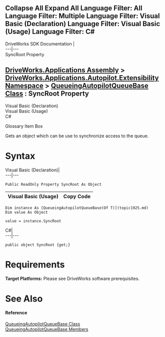        

 Collapse All Expand All  Language Filter: All  Language Filter: Multiple  Language Filter: Visual Basic (Declaration) Language Filter: Visual Basic (Usage) Language Filter: C#  
---  
DriveWorks SDK Documentation  |   
---|---  
SyncRoot Property   
  
[DriveWorks.Applications Assembly](topic13.md) > [DriveWorks.Applications.Autopilot.Extensibility Namespace](topic1633.md) > [QueueingAutopilotQueueBase<T> Class](topic1925.md) : SyncRoot Property  
---  
  
Visual Basic (Declaration)    
Visual Basic (Usage)    
C# 

Glossary Item Box

Gets an object which can be use to synchronize access to the queue. 

# Syntax

Visual Basic (Declaration)|   
---|---  
      
    
    Public ReadOnly Property SyncRoot As Object  
  
Visual Basic (Usage)| Copy Code  
---|---  
      
    
    Dim instance As [QueueingAutopilotQueueBase(Of T)](topic1925.md)
    Dim value As Object
     
    value = instance.SyncRoot  
  
C#|   
---|---  
      
    
    public object SyncRoot {get;}  
  
# Requirements

**Target Platforms:** Please see DriveWorks software prerequisites.

# See Also

#### Reference

[QueueingAutopilotQueueBase<T> Class](topic1925.md)   
[QueueingAutopilotQueueBase<T> Members](topic1926.md)


